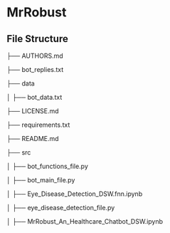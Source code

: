 # MrRobust

## File Structure

├── AUTHORS.md


├── bot_replies.txt


├── data

│   ├── bot_data.txt


├── LICENSE.md


├── requirements.txt


├── README.md


├── src


│   ├── bot_functions_file.py


│   ├── bot_main_file.py


│   ├── Eye_Disease_Detection_DSW.fnn.ipynb


│   ├── eye_disease_detection_file.py


│   ├── MrRobust_An_Healthcare_Chatbot_DSW.ipynb


